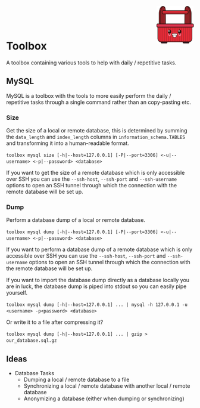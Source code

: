 <img align="right" width="100" height="100" src="assets/illustration.svg">
<br />
<br />
<br />

# Toolbox
A toolbox containing various tools to help with daily / repetitive tasks.

## MySQL
MySQL is a toolbox with the tools to more easily perform the daily / repetitive tasks through a single command rather than an copy-pasting etc.

### Size
Get the size of a local or remote database, this is determined by summing the `data_length` and `index_length` columns in `information_schema.TABLES` and transforming it into a human-readable format.

`toolbox mysql size [-h|--host=127.0.0.1] [-P|--port=3306] <-u|--username> <-p|--password> <database>`

If you want to get the size of a remote database which is only accessible over SSH you can use the `--ssh-host`, `--ssh-port` and `--ssh-username` options to open an SSH tunnel through which the connection with the remote database will be set up.

### Dump
Perform a database dump of a local or remote database.

`toolbox mysql dump [-h|--host=127.0.0.1] [-P|--port=3306] <-u|--username> <-p|--password> <database>`

If you want to perform a database dump of a remote database which is only accessible over SSH you can use the `--ssh-host`, `--ssh-port` and `--ssh-username` options to open an SSH tunnel through which the connection with the remote database will be set up.

If you want to import the database dump directly as a database locally you are in luck, the database dump is piped into stdout so you can easily pipe yourself.

`toolbox mysql dump [-h|--host=127.0.0.1] ... | mysql -h 127.0.0.1 -u <username> -p<password> <database>`

Or write it to a file after compressing it?

`toolbox mysql dump [-h|--host=127.0.0.1] ... | gzip > our_database.sql.gz`

## Ideas
- Database Tasks
  - Dumping a local / remote database to a file
  - Synchronizing a local / remote database with another local / remote database
  - Anonymizing a database (either when dumping or synchronizing)
